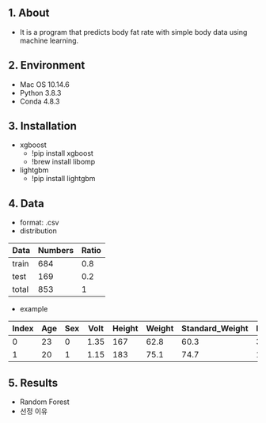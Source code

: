 ## 1. About
- It is a program that predicts body fat rate with simple body data using machine learning.

## 2. Environment
- Mac OS 10.14.6
- Python 3.8.3
- Conda 4.8.3

## 3. Installation
- xgboost<br/>
    - !pip install xgboost<br/>
    - !brew install libomp
- lightgbm<br/>
    - !pip install lightgbm

## 4. Data
- format: .csv<br/>
- distribution

|Data|Numbers|Ratio|
|---|---|---|
|train|684|0.8|
|test|169|0.2|
|total|853|1|

- example

|Index|Age|Sex|Volt|Height|Weight|Standard_Weight|Body_Fat_Rate|
|---|---|---|---|---|---|---|---|
|0|23|0|1.35|167|62.8|60.3|31.9
|1|20|1|1.15|183|75.1|74.7|12.6

## 5. Results
- Random Forest
- 선정 이유